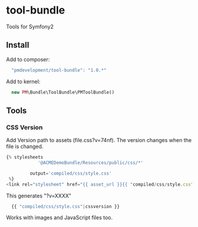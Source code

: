 tool-bundle
===============

Tools for Symfony2

## Install

Add to composer:

```js
  "pmdevelopment/tool-bundle": "1.0.*"
```

Add to kernel:

```php
  new PM\Bundle\ToolBundle\PMToolBundle()
```

## Tools

### CSS Version

Add Version path to assets (file.css?v=74nf). The version changes when the file is changed.

```js
{% stylesheets 
            '@ACMEDemoBundle/Resources/public/css/*'

         output='compiled/css/style.css' 
 %}
<link rel="stylesheet" href="{{ asset_url }}{{ "compiled/css/style.css"|cssversion }}" type="text/css" />{% endstylesheets %}

```
This generates "?v=XXXX"

```js
  {{ "compiled/css/style.css"|cssversion }}
```

Works with images and JavaScript files too.
